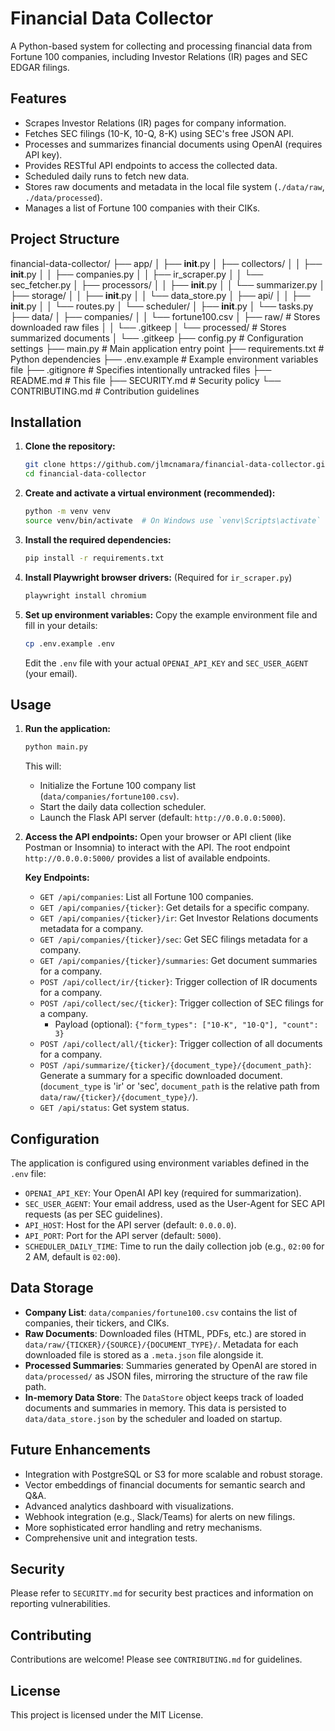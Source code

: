 # Financial Data Collector

A Python-based system for collecting and processing financial data from Fortune 100 companies, including Investor Relations (IR) pages and SEC EDGAR filings.

## Features

- Scrapes Investor Relations (IR) pages for company information.
- Fetches SEC filings (10-K, 10-Q, 8-K) using SEC's free JSON API.
- Processes and summarizes financial documents using OpenAI (requires API key).
- Provides RESTful API endpoints to access the collected data.
- Scheduled daily runs to fetch new data.
- Stores raw documents and metadata in the local file system (`./data/raw`, `./data/processed`).
- Manages a list of Fortune 100 companies with their CIKs.

## Project Structure

financial-data-collector/
├── app/
│   ├── __init__.py
│   ├── collectors/
│   │   ├── __init__.py
│   │   ├── companies.py
│   │   ├── ir_scraper.py
│   │   └── sec_fetcher.py
│   ├── processors/
│   │   ├── __init__.py
│   │   └── summarizer.py
│   ├── storage/
│   │   ├── __init__.py
│   │   └── data_store.py
│   ├── api/
│   │   ├── __init__.py
│   │   └── routes.py
│   └── scheduler/
│       ├── __init__.py
│       └── tasks.py
├── data/
│   ├── companies/
│   │   └── fortune100.csv
│   ├── raw/            # Stores downloaded raw files
│   │   └── .gitkeep
│   └── processed/      # Stores summarized documents
│       └── .gitkeep
├── config.py           # Configuration settings
├── main.py             # Main application entry point
├── requirements.txt    # Python dependencies
├── .env.example        # Example environment variables file
├── .gitignore          # Specifies intentionally untracked files
├── README.md           # This file
├── SECURITY.md         # Security policy
└── CONTRIBUTING.md     # Contribution guidelines


## Installation

1.  **Clone the repository:**
    ```bash
    git clone https://github.com/jlmcnamara/financial-data-collector.git
    cd financial-data-collector
    ```

2.  **Create and activate a virtual environment (recommended):**
    ```bash
    python -m venv venv
    source venv/bin/activate  # On Windows use `venv\Scripts\activate`
    ```

3.  **Install the required dependencies:**
    ```bash
    pip install -r requirements.txt
    ```

4.  **Install Playwright browser drivers:**
    (Required for `ir_scraper.py`)
    ```bash
    playwright install chromium
    ```

5.  **Set up environment variables:**
    Copy the example environment file and fill in your details:
    ```bash
    cp .env.example .env
    ```
    Edit the `.env` file with your actual `OPENAI_API_KEY` and `SEC_USER_AGENT` (your email).

## Usage

1.  **Run the application:**
    ```bash
    python main.py
    ```
    This will:
    - Initialize the Fortune 100 company list (`data/companies/fortune100.csv`).
    - Start the daily data collection scheduler.
    - Launch the Flask API server (default: `http://0.0.0.0:5000`).

2.  **Access the API endpoints:**
    Open your browser or API client (like Postman or Insomnia) to interact with the API. The root endpoint `http://0.0.0.0:5000/` provides a list of available endpoints.

    **Key Endpoints:**
    -   `GET /api/companies`: List all Fortune 100 companies.
    -   `GET /api/companies/{ticker}`: Get details for a specific company.
    -   `GET /api/companies/{ticker}/ir`: Get Investor Relations documents metadata for a company.
    -   `GET /api/companies/{ticker}/sec`: Get SEC filings metadata for a company.
    -   `GET /api/companies/{ticker}/summaries`: Get document summaries for a company.
    -   `POST /api/collect/ir/{ticker}`: Trigger collection of IR documents for a company.
    -   `POST /api/collect/sec/{ticker}`: Trigger collection of SEC filings for a company.
        -   Payload (optional): `{"form_types": ["10-K", "10-Q"], "count": 3}`
    -   `POST /api/collect/all/{ticker}`: Trigger collection of all documents for a company.
    -   `POST /api/summarize/{ticker}/{document_type}/{document_path}`: Generate a summary for a specific downloaded document. (`document_type` is 'ir' or 'sec', `document_path` is the relative path from `data/raw/{ticker}/{document_type}/`).
    -   `GET /api/status`: Get system status.

## Configuration

The application is configured using environment variables defined in the `.env` file:

-   `OPENAI_API_KEY`: Your OpenAI API key (required for summarization).
-   `SEC_USER_AGENT`: Your email address, used as the User-Agent for SEC API requests (as per SEC guidelines).
-   `API_HOST`: Host for the API server (default: `0.0.0.0`).
-   `API_PORT`: Port for the API server (default: `5000`).
-   `SCHEDULER_DAILY_TIME`: Time to run the daily collection job (e.g., `02:00` for 2 AM, default is `02:00`).

## Data Storage

-   **Company List**: `data/companies/fortune100.csv` contains the list of companies, their tickers, and CIKs.
-   **Raw Documents**: Downloaded files (HTML, PDFs, etc.) are stored in `data/raw/{TICKER}/{SOURCE}/{DOCUMENT_TYPE}/`. Metadata for each downloaded file is stored as a `.meta.json` file alongside it.
-   **Processed Summaries**: Summaries generated by OpenAI are stored in `data/processed/` as JSON files, mirroring the structure of the raw file path.
-   **In-memory Data Store**: The `DataStore` object keeps track of loaded documents and summaries in memory. This data is persisted to `data/data_store.json` by the scheduler and loaded on startup.

## Future Enhancements

-   Integration with PostgreSQL or S3 for more scalable and robust storage.
-   Vector embeddings of financial documents for semantic search and Q&A.
-   Advanced analytics dashboard with visualizations.
-   Webhook integration (e.g., Slack/Teams) for alerts on new filings.
-   More sophisticated error handling and retry mechanisms.
-   Comprehensive unit and integration tests.

## Security

Please refer to `SECURITY.md` for security best practices and information on reporting vulnerabilities.

## Contributing

Contributions are welcome! Please see `CONTRIBUTING.md` for guidelines.

## License

This project is licensed under the MIT License.
